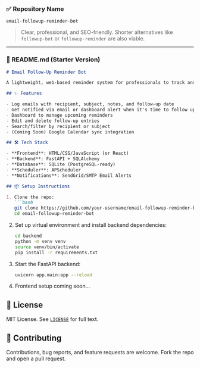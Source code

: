### ✅ **Repository Name**

```
email-followup-reminder-bot
```

> Clear, professional, and SEO-friendly. Shorter alternatives like `followup-bot` or `followup-reminder` are also viable.

---

### 📄 **README.md (Starter Version)**

````markdown
# Email Follow-Up Reminder Bot

A lightweight, web-based reminder system for professionals to track and schedule follow-ups for important emails. Ideal for sales, freelance work, job applications, and client communications.

## ✨ Features

- Log emails with recipient, subject, notes, and follow-up date
- Get notified via email or dashboard alert when it's time to follow up
- Dashboard to manage upcoming reminders
- Edit and delete follow-up entries
- Search/filter by recipient or subject
- (Coming Soon) Google Calendar sync integration

## 🛠 Tech Stack

- **Frontend**: HTML/CSS/JavaScript (or React)
- **Backend**: FastAPI + SQLAlchemy
- **Database**: SQLite (PostgreSQL-ready)
- **Scheduler**: APScheduler
- **Notifications**: SendGrid/SMTP Email Alerts

## 📦 Setup Instructions

1. Clone the repo:
   ```bash
   git clone https://github.com/your-username/email-followup-reminder-bot.git
   cd email-followup-reminder-bot
````

2. Set up virtual environment and install backend dependencies:

   ```bash
   cd backend
   python -m venv venv
   source venv/bin/activate
   pip install -r requirements.txt
   ```

3. Start the FastAPI backend:

   ```bash
   uvicorn app.main:app --reload
   ```

4. Frontend setup coming soon...

## 📄 License

MIT License. See [`LICENSE`](./LICENSE) for full text.

## 🙌 Contributing

Contributions, bug reports, and feature requests are welcome. Fork the repo and open a pull request.

```